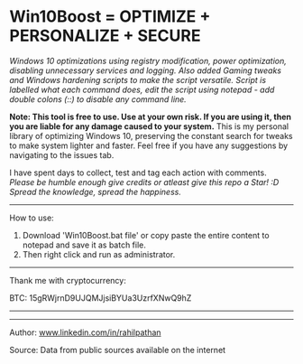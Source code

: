 # Win10Boost = OPTIMIZE + PERSONALIZE + SECURE
 _Windows 10 optimizations using registry modification, power optimization, disabling unnecessary services and logging. 
 Also added Gaming tweaks and Windows hardening scripts to make the script versatile.
 Script is labelled what each command does, edit the script using notepad - add double colons (::) to disable any command line._

**Note: This tool is free to use. Use at your own risk. If you are using it, then you are liable for any damage caused to your system.**
This is my personal library of optimizing Windows 10, preserving the constant search for tweaks to make system lighter and faster. Feel free if you have any suggestions by navigating to the issues tab.


I have spent days to collect, test and tag each action with comments.
_Please be humble enough give credits or atleast give this repo a Star! :D
Spread the knowledge, spread the happiness._



______________
 How to use:
1. Download 'Win10Boost.bat file' or copy paste the entire content to notepad and save it as batch file. 
2. Then right click and run as administrator.
______________


Thank me with cryptocurrency:

BTC: 15gRWjrnD9UJQMJjsiBYUa3UzrfXNwQ9hZ

________
 
________
 

Author: www.linkedin.com/in/rahilpathan

Source: Data from public sources available on the internet
